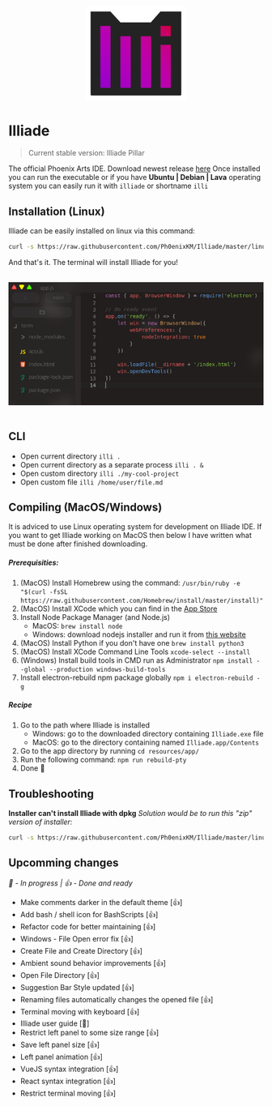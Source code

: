 <div align="center">
    <img src="https://raw.githubusercontent.com/Ph0enixKM/Illiade/master/logo/logo.png" width="200">
</div>

# Illiade

> Current stable version: Illiade Pillar

The official Phoenix Arts IDE.
Download newest release [here](https://github.com/Ph0enixKM/Illiade/releases/latest)
Once installed you can run the executable
or if you have **Ubuntu | Debian | Lava** operating system
you can easily run it with `illiade` or shortname `illi`

## Installation (Linux)

Illiade can be easily installed on linux via this command:

```bash
curl -s https://raw.githubusercontent.com/Ph0enixKM/Illiade/master/linux.sh | bash
```

And that's it. The terminal will install Illiade for you!

<br>
<div align="center">
    <img src="logo/little-screenshot.jpg">
</div>
<br>

## CLI

- Open current directory `illi .`
- Open current directory as a separate process `illi . &`
- Open custom directory `illi ./my-cool-project`
- Open custom file `illi /home/user/file.md`

## Compiling (MacOS/Windows)

It is adviced to use Linux operating system for development on Illiade IDE.
If you want to get Illiade working on MacOS then below I have written what must be done after finished downloading.

##### Prerequisities:

1. (MacOS) Install Homebrew using the command: `/usr/bin/ruby -e "$(curl -fsSL https://raw.githubusercontent.com/Homebrew/install/master/install)"`
2. (MacOS) Install XCode which you can find in the [App Store](https://apps.apple.com/us/app/xcode/id497799835?mt=12)
3. Install Node Package Manager (and Node.js)
   - MacOS: `brew install node`
   - Windows: download nodejs installer and run it from [this website](https://nodejs.org/)
4. (MacOS) Install Python if you don't have one `brew install python3`
5. (MacOS) Install XCode Command Line Tools `xcode-select --install`
6. (Windows) Install build tools in CMD run as Administrator `npm install --global --production windows-build-tools`
7. Install electron-rebuild npm package globally `npm i electron-rebuild -g`

##### Recipe

1. Go to the path where Illiade is installed
   - Windows: go to the downloaded directory containing `Illiade.exe` file
   - MacOS: go to the directory containing named `Illiade.app/Contents`
2. Go to the app directory by running `cd resources/app/`
3. Run the following command: `npm run rebuild-pty`
4. Done 🎉

## Troubleshooting

**Installer can't install Illiade with dpkg**
_Solution would be to run this "zip" version of installer:_

```bash
curl -s https://raw.githubusercontent.com/Ph0enixKM/Illiade/master/linux.sh | bash -s zip
```

## Upcomming changes

_🤞 - In progress | 👍 - Done and ready_

- Make comments darker in the default theme \[👍]
- Add bash / shell icon for BashScripts \[👍]
- Refactor code for better maintaining \[👍]
- Windows - File Open error fix \[👍]
- Create File and Create Directory \[👍]
- Ambient sound behavior improvements \[👍]
- Open File Directory \[👍]
- Suggestion Bar Style updated \[👍]
- Renaming files automatically changes the opened file \[👍]
- Terminal moving with keyboard \[👍]
- Illiade user guide \[🤞]
- Restrict left panel to some size range \[👍]
- Save left panel size \[👍]
- Left panel animation \[👍]
- VueJS syntax integration \[👍]
- React syntax integration \[👍]
- Restrict terminal moving \[👍]
